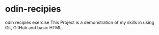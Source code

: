 # odin-recipies
odin recipies exercise
This Project is a demonstration of my skills in using Git, GitHub and basic HTML.